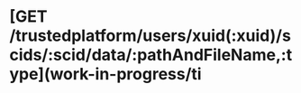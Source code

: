 # \[GET /trustedplatform/users/xuid\(:xuid\)/scids/:scid/data/:pathAndFileName,:type\]\(work-in-progress/ti

